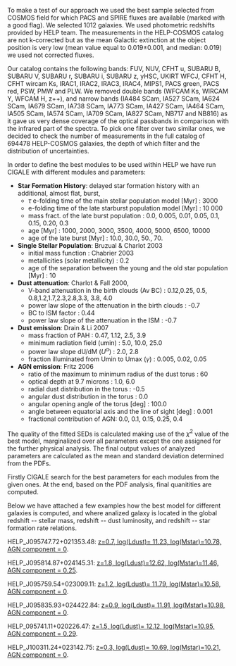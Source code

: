 To make a test of our approach we used the best sample selected from COSMOS field  for which PACS  and SPIRE fluxes are available (marked with a good flag). We selected 1012 galaxies. We used photometric redshifts provided by HELP team. 
The measurements in the HELP-COSMOS catalog are not k-corrected but as the mean Galactic extinction  at the object position  is very low (mean value equal to 0.019$\pm$0.001, and median: 0.019) we used not corrected fluxes.

Our catalog contains the following bands:  FUV, NUV, CFHT u, SUBARU B,  SUBARU V, SUBARU r, SUBARU i, SUBARU z, yHSC, UKIRT WFCJ, CFHT H, CFHT wircam Ks, IRAC1, IRAC2, IRAC3, IRAC4, MIPS1, PACS green, PACS red,  PSW,  PMW and PLW.  We removed double bands (WFCAM Ks, WIRCAM Y, WFCAM H, z$++$), and narrow bands (IA484 SCam, IA527 SCam, IA624 SCam, IA679 SCam, IA738 SCam, IA773 SCam, IA427 SCam, IA464 SCam, IA505 SCam, IA574 SCam, IA709 SCam, IA827 SCam, NB717 and NB816) as it gave us very dense coverage of the optical passbands in comparison with the infrared part of the spectra. To pick one filter over two similar ones, we decided to check the number of measurements in the full catalog of 694478 HELP-COSMOS galaxies, the depth of which filter and the distribution of uncertainties. 


In order to	define the best modules to be used	within HELP we have run CIGALE with different modules and parameters:

* <strong>Star Formation History</strong>: delayed star formation history with an additional, almost flat, burst,
  * $\tau$ e-folding time of the main stellar population model [Myr] :  3000
  *	e-folding time of the late starburst population model [Myr] : 10 000
  * mass fract. of the late burst population : 0.0, 0.005, 0.01, 0.05, 0.1, 0.15,  0.20, 0.3
  * age [Myr] :   1000, 2000, 3000, 3500, 4000, 5000, 6500, 10000
  * age of the late burst [Myr] :  10.0, 30.0, 50., 70.
* <strong>Single Stellar Population</strong>: Bruzual & Charlot 2003
  * initial mass function : Chabrier 2003
  * metallicities (solar metallicity) : 0.2 
  * age of the separation between the young and the old star population [Myr] : 10 
* <strong>Dust attenuation</strong>: Charlot & Fall 2000,
  * V-band attenuation in the birth clouds (Av BC) : 0.12,0.25, 0.5, 0.8,1.2,1.7,2.3,2.8,3.3, 3.8, 4.0   
  * power law slope of the attenuation in the birth clouds : -0.7 
  * BC to ISM factor : 0.44 
  * power law slope of the attenuation in the ISM : -0.7 
* <strong>Dust emission</strong>:  Drain & Li 2007
  * mass fraction of PAH :  0.47, 1.12, 2.5, 3.9
  * minimum radiation field (umin) : 5.0, 10.0, 25.0
  * power law slope dU/dM  ($U^{\alpha}$) : 2.0, 2.8
  * fraction illuminated from Umin to Umax ($\gamma$) : 0.005, 0.02, 0.05
* <strong>AGN emission</strong>: Fritz 2006 
  * ratio of the maximum to minimum radius of the dust torus : 60 
  * optical depth at 9.7 microns : 1.0, 6.0
  * radial dust distribution in the torus : -0.5 
  * angular dust distribution in the torus : 0.0 
  * angular opening angle of the torus [deg] : 100.0 
  * angle between equatorial axis and the line of sight [deg] : 0.001  
  * fractional contribution of AGN: 0.0, 0.1, 0.15, 0.25, 0.4

The quality of the fitted SEDs is calculated making use of the $\chi^2$ value of the best model, marginalized over all parameters except the one assigned for the further physical analysis. The final output values of analyzed parameters are calculated as the mean  and standard deviation determined from the PDFs. 

Firstly CIGALE search for the best parameters for each modules from the given ones. At the end, based on the PDF analysis, final quanitities are computed.

Below we have attached a few examples how the best model for different galaxies is computed, and where analized galaxy is located in the global redshift -- stellar mass, redshift -- dust luminosity, and redshift -- star formation rate relations. 


<p>HELP_J095747.72+021353.48: <a href="https://github.com/H-E-L-P/dmu_products/blob/master/dmu28/dmu28_COSMOS/SEDs_HELP_J095747.72%2B021353.48.ipynb">z=0.7, log(Ldust)= 11.23, log(Mstar)=10.78, AGN component = 0</a>.</p>
<p>HELP_J095814.87+024145.31: <a href="https://github.com/H-E-L-P/dmu_products/blob/master/dmu28/dmu28_COSMOS/SEDs_HELP_J095814.87%2B024145.31.ipynb">z=1.8, log(Ldust)=12.62, log(Mstar)=11.46, AGN component = 0.25</a>.</p>
<p>HELP_J095759.54+023009.11: <a href="https://github.com/H-E-L-P/dmu_products/blob/master/dmu28/dmu28_COSMOS/SEDs_HELP_J095759.54%2B023009.11.ipynb">z=1.2, log(Ldust)= 11.79, log(Mstar)=10.58, AGN component = 0</a>.</p>
<p>HELP_J095835.93+024422.84: <a href="https://github.com/H-E-L-P/dmu_products/blob/master/dmu28/dmu28_COSMOS/SEDs_HELP_J095835.93%2B024422.84.ipynb">z=0.9, log(Ldust)= 11.91, log(Mstar)=10.98, AGN component = 0</a>.</p>
<p>HELP_095741.11+020226.47: <a href="https://github.com/H-E-L-P/dmu_products/blob/master/dmu28/dmu28_COSMOS/SEDs_HELP_J095741.11%2B020226.47.ipynb">z=1.5, log(Ldust)= 12.12, log(Mstar)=10.95, AGN component = 0.29</a>.</p>
<p>HELP_J100311.24+023142.75: <a href="https://github.com/H-E-L-P/dmu_products/blob/master/dmu28/dmu28_COSMOS/SEDs_HELP_J100311.24%2B023142.75.ipynb">z=0.3, log(Ldust)= 10.69, log(Mstar)=10.21, AGN component = 0</a>.</p>

